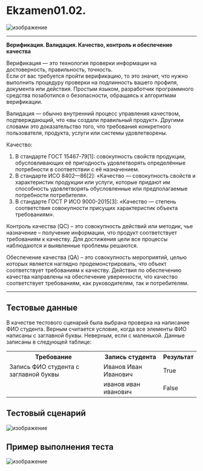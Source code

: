 # Ekzamen01.02.
![изображение](https://user-images.githubusercontent.com/90608498/177037527-743d5b8c-ca44-4bec-a764-7fdef970ae4a.png)

---
**Верификация. Валидация. Качество, контроль и обеспечение качества**<br>

Верификация —  это технология проверки информации на достоверность, правильность, точность.<br>
Если от вас требуется пройти верификацию, то это значит, что нужно выполнить процедуру проверки на подлинность вашего профиля, документа или действия. Простым языком, разработчик программного средства позаботился о безопасности, обращаясь к алгоритмам верификации.<br>

Валидация — обычно внутренний процесс управления качеством, подтверждающий, что «вы создали правильный продукт». Другими словами это доказательство того, что требования конкретного пользователя, продукта, услуги или системы удовлетворены.<br>

Качество:
1) В стандарте ГОСТ 15467-79[1]: совокупность свойств продукции, обусловливающих её пригодность удовлетворять определённые потребности в соответствии с её назначением. <br>
2) В стандарте ИСО 8402—86[2]: «Качество — совокупность свойств и характеристик продукции или услуги, которые придают им способность удовлетворять обусловленные или предполагаемые потребности потребителя». <br>
3) В стандарте ГОСТ Р ИСО 9000-2015[3]: «Качество — степень соответствия совокупности присущих характеристик объекта требованиям». <br>

Контроль качества (QC) – это совокупность действий или методик, чье назначение – получение информации, что продукт соответствует требованиям к качеству. Для достижения цели все процессы наблюдаются и выявленные  проблемы решаются.<br>

Обеспечение качества (QA)  – это совокупность мероприятий, целью которых является наглядно продемонстрировать, что объект соответствует требованиям к качеству. Действия по обеспечению качества направлены на обеспечение уверенности, что качество соответствует требованиям,  как  руководителям, так и потребителям.<br>

---
## Тестовые данные
В качестве тестового сценарий была выбрана проверка на написание ФИО студента. Верным считается условие, когда все элементы ФИО написаны с заглавной буквы. Неверным, если с маленькой. Данные записаны в следующей таблице:<br>
<table>
<tr>
<th>
Требование
</th>
<th>
Запись студента
</th>
<th>
Результат
</th>
</tr>
<tr>
<td>Запись ФИО студента с заглавной буквы</td>
<td>Иванов Иван Иванович</td>
<td>True</td>
</tr>
<tr>
<td></td>
<td>иванов иван иванович</td>
<td>False</td>
</tr>
</table>

## Тестовый сценарий
![изображение](https://user-images.githubusercontent.com/90608498/177039416-e4a466d0-3c0b-4453-aeea-4a1683895226.png)

## Пример выполнения теста
![изображение](https://user-images.githubusercontent.com/90608498/177038343-c3c5b11d-738b-491a-bcd7-cdd259070a00.png)
